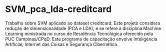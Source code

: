 # SVM_pca_lda-creditcard

Trabalho sobre SVM aplicado ao dataset creditcard. Este projeto considera redução de dimensionalidade (PCA e LDA), e se refere a disciplina Machine Learning ministrada no curso de Residência Tecnológica oferecido pela PUC Campinas/CPqD. Este programa de capacitação envolve Inteligência Artificial, Internet das Coisas e Segurança Cibernética.
